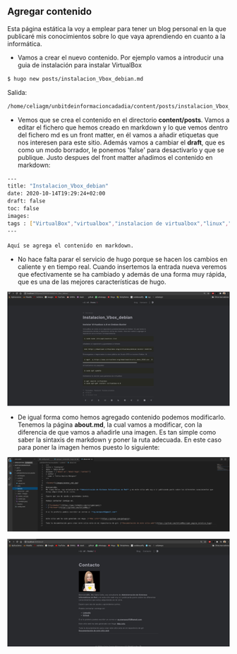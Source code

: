 ## Agregar contenido

Esta página estática la voy a emplear para tener un blog personal en la que publicaré mis conocimientos sobre lo que vaya aprendiendo en cuanto a la informática.

* Vamos a crear el nuevo contenido. Por ejemplo vamos a introducir una guia de instalación para instalar VirtualBox

```sh
$ hugo new posts/instalacion_Vbox_debian.md

```
Salida:
```sh
/home/celiagm/unbitdeinformacioncadadia/content/posts/instalacion_Vbox_debian.md created
```
* Vemos que se crea el contenido en el directorio **content/posts**. Vamos a editar el fichero que hemos creado en markdown y lo que vemos dentro del fichero md es un front matter, en él vamos a añadir etiquetas que nos interesen para este sitio. Además vamos a cambiar el **draft**, que es como un modo borrador, le ponemos 'false' para desactivarlo y que se publique. Justo despues del front matter añadimos el contenido en markdown:

```sh
---
title: "Instalacion_Vbox_debian"
date: 2020-10-14T19:29:24+02:00
draft: false
toc: false
images:
tags : ["VirtualBox","virtualbox","instalacion de virtualbox","linux","Debian Buster","Debian 10"]
---

Aquí se agrega el contenido en markdown.
```

* No hace falta parar el servicio de hugo porque se hacen los cambios en caliente y en tiempo real. Cuando insertemos la entrada nueva veremos que efectivamente se ha cambiado y además de una forma muy rápida, que es una de las mejores características de hugo.

![post1.jpeg](https://github.com/CeliaGMqrz/gen_pagina_estatica_hugo/blob/main/capturas/post1.jpeg)


* De igual forma como hemos agregado contenido podemos modificarlo. Tenemos la página **about.md**, la cual vamos a modificar, con la diferencia de que vamos a añadirle una imagen. Es tan simple como saber la sintaxis de markdown y poner la ruta adecuada. En este caso para poner la imagen hemos puesto lo siguiente:

![aboutcode.jpeg](https://github.com/CeliaGMqrz/gen_pagina_estatica_hugo/blob/main/capturas/aboutcode.jpeg)

![aboutcaptura.jpeg](https://github.com/CeliaGMqrz/gen_pagina_estatica_hugo/blob/main/capturas/aboutcaptura.jpeg)